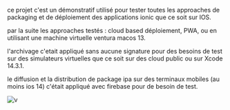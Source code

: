 ce projet c'est un démonstratif utilisé pour tester toutes les approaches de packaging et de déploiement des applications ionic que ce soit sur IOS.

par la suite les approaches testés : cloud based déploiement, PWA, ou en utilisant une machine virtuelle ventura macos 13.

l'archivage c'etait appliqué sans aucune signature pour des besoins de test sur des simulateurs virtuelles que ce soit sur des cloud public ou sur Xcode 14.3.1.

le diffusion et la distribution de package ipa sur des terminaux mobiles (au moins ios 14) c'était appliqué avec firebase pour de besoin de test.

![v](https://github.com/user-attachments/assets/7d0465c6-9c7e-4373-90c0-9f18318142ad)

